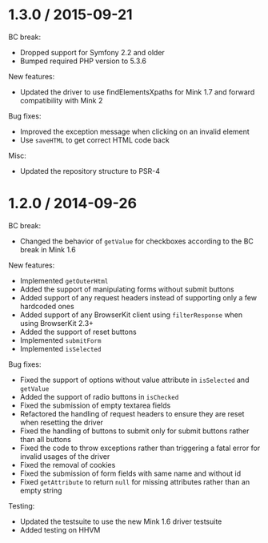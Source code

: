 1.3.0 / 2015-09-21
==================

BC break:

* Dropped support for Symfony 2.2 and older
* Bumped required PHP version to 5.3.6

New features:

* Updated the driver to use findElementsXpaths for Mink 1.7 and forward compatibility with Mink 2

Bug fixes:

* Improved the exception message when clicking on an invalid element
* Use `saveHTML` to get correct HTML code back

Misc:

* Updated the repository structure to PSR-4

1.2.0 / 2014-09-26
==================

BC break:

* Changed the behavior of `getValue` for checkboxes according to the BC break in Mink 1.6

New features:

* Implemented `getOuterHtml`
* Added the support of manipulating forms without submit buttons
* Added support of any request headers instead of supporting only a few hardcoded ones
* Added support of any BrowserKit client using `filterResponse` when using BrowserKit 2.3+
* Added the support of reset buttons
* Implemented `submitForm`
* Implemented `isSelected`

Bug fixes:

* Fixed the support of options without value attribute in `isSelected` and `getValue`
* Added the support of radio buttons in `isChecked`
* Fixed the submission of empty textarea fields
* Refactored the handling of request headers to ensure they are reset when resetting the driver
* Fixed the handling of buttons to submit only for submit buttons rather than all buttons
* Fixed the code to throw exceptions rather than triggering a fatal error for invalid usages of the driver
* Fixed the removal of cookies
* Fixed the submission of form fields with same name and without id
* Fixed `getAttribute` to return `null` for missing attributes rather than an empty string

Testing:

* Updated the testsuite to use the new Mink 1.6 driver testsuite
* Added testing on HHVM

